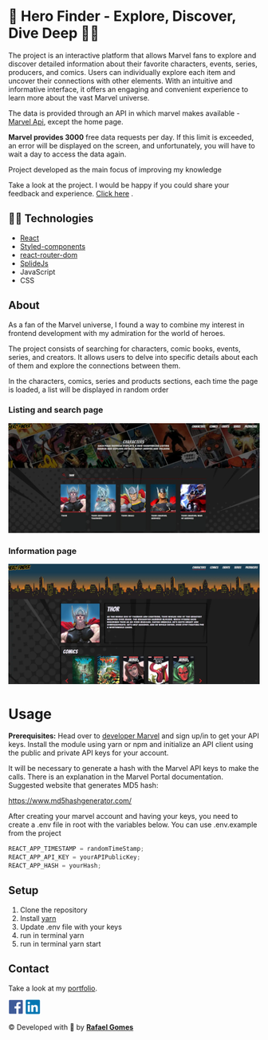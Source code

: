 # :superhero: Hero Finder - Explore, Discover, Dive Deep :supervillain_woman:

The project is an interactive platform that allows Marvel fans to explore and discover detailed information about their favorite characters, events, series, producers, and comics. Users can individually explore each item and uncover their connections with other elements. With an intuitive and informative interface, it offers an engaging and convenient experience to learn more about the vast Marvel universe.

The data is provided through an API in which marvel makes available -
[Marvel Api](https://developer.marvel.com/), except the home page.

**Marvel provides 3000** free data requests per day. If this limit is exceeded, an error will be displayed on the screen, and unfortunately, you will have to wait a day to access the data again.

Project developed as the main focus of improving my knowledge

Take a look at the project. I would be happy if you could share your feedback and experience. [Click here](https://herofiinder.netlify.app?utm_source=github&utm_medium=readme_project&utm_campaign=heroFinder) .

## :technologist: Technologies

- [React](https://reactjs.org/)
- [Styled-components](https://styled-components.com/)
- [react-router-dom](https://www.npmjs.com/package/react-router-dom/)
- [SplideJs](https://splidejs.com/integration/react-splide/)
- JavaScript
- CSS

## About

As a fan of the Marvel universe, I found a way to combine my interest in frontend development with my admiration for the world of heroes.

The project consists of searching for characters, comic books, events, series, and creators. It allows users to delve into specific details about each of them and explore the connections between them.

In the characters, comics, series and products sections, each time the page is loaded, a list will be displayed in random order

### Listing and search page

<img src="src/assets/readme.webp" alt="Listing and search page " >

### Information page

<img src="src/assets/readme2.webp" alt="Information page" >

# Usage

**Prerequisites:** Head over to [developer Marvel](developer.marvel.com) and sign up/in to get your API keys. Install the module using yarn or npm and initialize an API client using the public and private API keys for your account.

It will be necessary to generate a hash with the Marvel API keys to make the calls. There is an explanation in the Marvel Portal documentation. Suggested website that generates MD5 hash:

https://www.md5hashgenerator.com/

After creating your marvel account and having your keys, you need to create a .env file in root with the variables below. You can use .env.example from the project

```javascript
REACT_APP_TIMESTAMP = randomTimeStamp;
REACT_APP_API_KEY = yourAPIPublicKey;
REACT_APP_HASH = yourHash;
```

## Setup

1. Clone the repository
2. Install [yarn](https://classic.yarnpkg.com/en/docs/install)
3. Update .env file with your keys
4. run in terminal yarn
5. run in terminal yarn start

## Contact

Take a look at my [portfolio](https://rafaelgomes.netlify.app?utm_source=github&utm_medium=readme_project&utm_campaign=heroFinder).

<a href="https://www.facebook.com/rafael.gomes.961pl/"><img src="https://raw.githubusercontent.com/devicons/devicon/master/icons/facebook/facebook-original.svg" width="30" heigth="30" alt="Rafael-facebook"></a>
<a href="https://www.linkedin.com/in/dev-rafael-gomes/"><img src="https://raw.githubusercontent.com/devicons/devicon/master/icons/linkedin/linkedin-original.svg" width="30" heigth="30" alt="Rafael-linkedn"></a>

:copyright: Developed with 💜 by **[Rafael Gomes](https://rafaelgomes.netlify.app?utm_source=github&utm_medium=readme_project&utm_campaign=heroFinder)**
